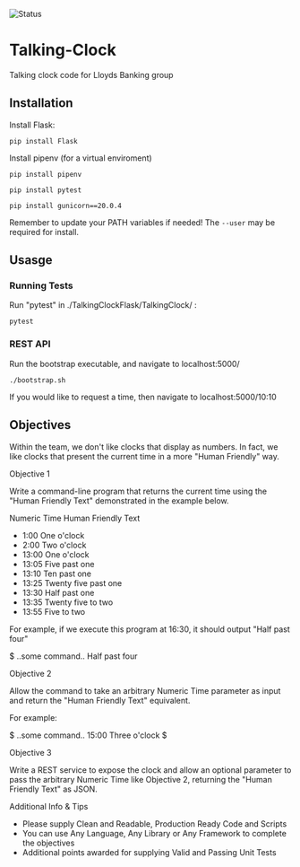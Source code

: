 
![Status](https://github.com/maxsimmonds1337/Talking-Clock/actions/workflows/python-app.yml/badge.svg?event=push)

# Talking-Clock
Talking clock code for Lloyds Banking group

## Installation

Install Flask:

```
pip install Flask
```

Install pipenv (for a virtual enviroment)

```
pip install pipenv
```

```
pip install pytest
```

```
pip install gunicorn==20.0.4
```

Remember to update your PATH variables if needed! The ``` --user ``` may be required for install.

## Usasge

### Running Tests
Run "pytest" in ./TalkingClockFlask/TalkingClock/ :
```
pytest
```

### REST API
Run the bootstrap executable, and navigate to <a>localhost:5000/</a>

```
./bootstrap.sh
```

If you would like to request a time, then navigate to <a>localhost:5000/10:10</a>

## Objectives 

Within the team, we don't like clocks that display as numbers. In fact, we like clocks that present the current time in a more "Human Friendly" way.

Objective 1

Write a command-line program that returns the current time using the "Human Friendly Text" demonstrated in the example below.

 

Numeric Time Human Friendly Text

 

- 1:00 One o'clock
- 2:00 Two o'clock
- 13:00 One o'clock
- 13:05 Five past one
- 13:10 Ten past one
- 13:25 Twenty five past one
- 13:30 Half past one
- 13:35 Twenty five to two
- 13:55 Five to two
 

For example, if we execute this program at 16:30, it should output "Half past four"

 

$ ..some command..
Half past four

Objective 2

Allow the command to take an arbitrary Numeric Time parameter as input and return the "Human Friendly Text" equivalent.

For example:

$ ..some command.. 15:00
Three o'clock
$

Objective 3

Write a REST service to expose the clock and allow an optional parameter to pass the arbitrary Numeric Time like Objective 2, returning the "Human Friendly Text" as JSON.

Additional Info & Tips

- Please supply Clean and Readable, Production Ready Code and Scripts
- You can use Any Language, Any Library or Any Framework to complete the objectives
- Additional points awarded for supplying Valid and Passing Unit Tests
